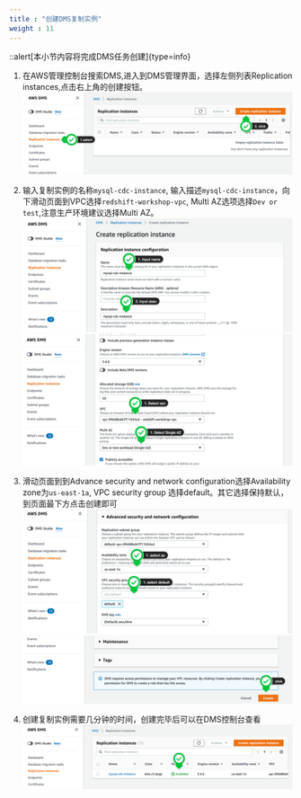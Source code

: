 ```yaml
---
title : "创建DMS复制实例"
weight : 11
---
```

::alert[本小节内容将完成DMS任务创建]{type=info}

1. 在AWS管理控制台搜索DMS,进入到DMS管理界面，选择左侧列表Replication instances,点击右上角的创建按钮。![dms-ri-create](/static/imgs/redshift/dms-ri-create.png)

2. 输入复制实例的名称`mysql-cdc-instance`, 输入描述`mysql-cdc-instance`，向下滑动页面到VPC选择`redshift-workshop-vpc`, Multi AZ选项选择`Dev or test`,注意生产环境建议选择Multi AZ。 ![dms-ri-create-page-01](/static/imgs/redshift/dms-ri-create-page-01.png) ![dms-ri-create-page-02](/static/imgs/redshift/dms-ri-create-page-02.png)

3. 滑动页面到到Advance security and network configuration选择Availability zone为`us-east-1a`, VPC security group 选择default。其它选择保持默认，到页面最下方点击创建即可![dms-ri-create-page-03](/static/imgs/redshift/dms-ri-create-page-03.png) ![dms-ri-create-page-04](/static/imgs/redshift/dms-ri-create-page-04.png)

4. 创建复制实例需要几分钟的时间，创建完毕后可以在DMS控制台查看![dms-ri-create-finish](/static/imgs/redshift/dms-ri-create-finish.png)